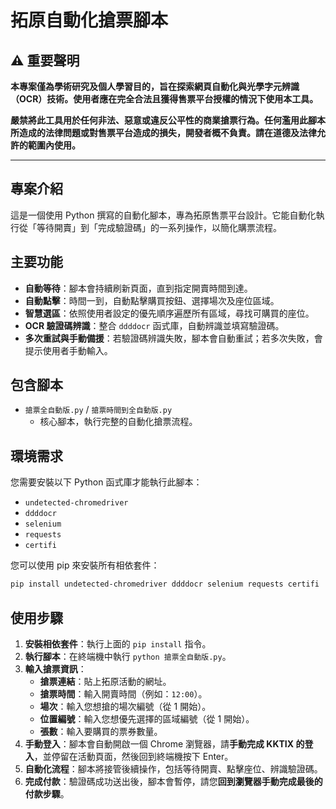 # 拓原自動化搶票腳本

## ⚠️ 重要聲明

**本專案僅為學術研究及個人學習目的，旨在探索網頁自動化與光學字元辨識（OCR）技術。使用者應在完全合法且獲得售票平台授權的情況下使用本工具。**

**嚴禁將此工具用於任何非法、惡意或違反公平性的商業搶票行為。任何濫用此腳本所造成的法律問題或對售票平台造成的損失，開發者概不負責。請在道德及法律允許的範圍內使用。**

---

## 專案介紹

這是一個使用 Python 撰寫的自動化腳本，專為拓原售票平台設計。它能自動化執行從「等待開賣」到「完成驗證碼」的一系列操作，以簡化購票流程。

## 主要功能

- **自動等待**：腳本會持續刷新頁面，直到指定開賣時間到達。
- **自動點擊**：時間一到，自動點擊購買按鈕、選擇場次及座位區域。
- **智慧選區**：依照使用者設定的優先順序遍歷所有區域，尋找可購買的座位。
- **OCR 驗證碼辨識**：整合 `ddddocr` 函式庫，自動辨識並填寫驗證碼。
- **多次重試與手動備援**：若驗證碼辨識失敗，腳本會自動重試；若多次失敗，會提示使用者手動輸入。

## 包含腳本

- `搶票全自動版.py` / `搶票時間到全自動版.py`
  - 核心腳本，執行完整的自動化搶票流程。

## 環境需求

您需要安裝以下 Python 函式庫才能執行此腳本：

- `undetected-chromedriver`
- `ddddocr`
- `selenium`
- `requests`
- `certifi`

您可以使用 pip 來安裝所有相依套件：
```bash
pip install undetected-chromedriver ddddocr selenium requests certifi
```

## 使用步驟

1.  **安裝相依套件**：執行上面的 `pip install` 指令。
2.  **執行腳本**：在終端機中執行 `python 搶票全自動版.py`。
3.  **輸入搶票資訊**：
    - **搶票連結**：貼上拓原活動的網址。
    - **搶票時間**：輸入開賣時間（例如：`12:00`）。
    - **場次**：輸入您想搶的場次編號（從 1 開始）。
    - **位置編號**：輸入您想優先選擇的區域編號（從 1 開始）。
    - **張數**：輸入要購買的票券數量。
4.  **手動登入**：腳本會自動開啟一個 Chrome 瀏覽器，請**手動完成 KKTIX 的登入**，並停留在活動頁面，然後回到終端機按下 Enter。
5.  **自動化流程**：腳本將接管後續操作，包括等待開賣、點擊座位、辨識驗證碼。
6.  **完成付款**：驗證碼成功送出後，腳本會暫停，請您**回到瀏覽器手動完成最後的付款步驟**。
